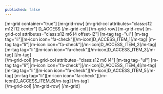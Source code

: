 ```yaml
---
published: false
---
```

[m-grid container="true"]
  [m-grid-row]
    [m-grid-col attributes="class:s12 m12 l12 center"]
      D_ACCESS
    [/m-grid-col]
  [/m-grid-row]
  [m-grid-row]
    [m-grid-col attributes="class:s12 m6 l4 offset-l2"]
      [m-tag tag="ul"]
        [m-tag tag="li"][m-icon icon="fa-check"][/m-icon]D_ACCESS_ITEM_1[/m-tag]
        [m-tag tag="li"][m-icon icon="fa-check"][/m-icon]D_ACCESS_ITEM_2[/m-tag]
        [m-tag tag="li"][m-icon icon="fa-check"][/m-icon]D_ACCESS_ITEM_3[/m-tag]
      [/m-tag]      
    [/m-grid-col]
    [m-grid-col attributes="class:s12 m6 l4"]
      [m-tag tag="ul"]
        [m-tag tag="li"][m-icon icon="fa-check"][/m-icon]D_ACCESS_ITEM_4[/m-tag]
        [m-tag tag="li"][m-icon icon="fa-check"][/m-icon]D_ACCESS_ITEM_5[/m-tag]
        [m-tag tag="li"][m-icon icon="fa-check"][/m-icon]D_ACCESS_ITEM_6[/m-tag]
      [/m-tag]      
    [/m-grid-col]
  [/m-grid-row]
[/m-grid]
